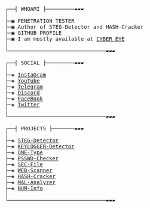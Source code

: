 <pre>
┌──┤ WHOAMI ├─────────▰▰▰
│
├─▣ PENETRATION TESTER
├─▣ Author of STEG-Detector and HASH-Cracker
├─▣ <a href"https://github.com/CYBEREYE-001">GITHUB PROFILE</a>
├─▣ I am mostly available at <a href="https://t.me/cybereye001">CYBER EYE</a>
│
└───────────────────────────────▰▰▰

┌──┤ SOCIAL ├─────────▰▰▰
│
├─◈ <a href="https://www.instagram.com/cybereye001/">InstaGram</a>
├─◈ <a href="https://www.youtube.com/@CYBEREYE-001">YouTube</a>
├─◈ <a href="https://t.me/cybereye001">Telegram</a>
├─◈ <a href="https://discord.gg/ac6wvDpdxQ">Discord</a>
├─◈ <a href="https://www.facebook.com/cybereye001">FaceBook</a>
├─◈ <a href="https://x.com/CYBEREYE_001">Twitter</a>
│
└───────────────────────────────▰▰▰

┌──┤ PROJECTS ├───────▰▰▰
│
├─◈ <a href="https://github.com/CYBEREYE-001/STEG-Detector">STEG-Detector</a>
├─◈ <a href="https://github.com/CYBEREYE-001/KEYLOGGER-Detector">KEYLOGGER-Detector</a>
├─◈ <a href="https://github.com/CYBEREYE-001/ONE-Type">ONE-Type</a>
├─◈ <a href="https://github.com/CYBEREYE-001/PSSWD-Checker">PSSWD-Checker</a>
├─◈ <a href="https://github.com/CYBEREYE-001/SEC-File">SEC-File</a>
├─◈ <a href="https://github.com/CYBEREYE-001/WEB-Scanner">WEB-Scanner</a>
├─◈ <a href="https://github.com/CYBEREYE-001/HASH-Cracker">HASH-Cracker</a>
├─◈ <a href="https://github.com/CYBEREYE-001/MAL-Analyzer">MAL-Analyzer</a>
├─◈ <a href="https://github.com/CYBEREYE-001/NUM-Info">NUM-Info</a>
│
└───────────────────────────────▰▰▰
</pre>
